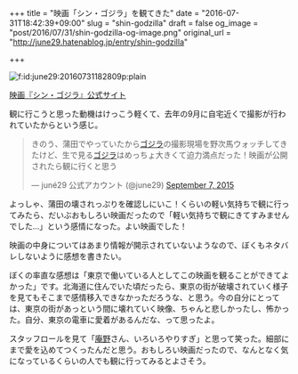+++
title = "映画「シン・ゴジラ」を観てきた"
date = "2016-07-31T18:42:39+09:00"
slug = "shin-godzilla"
draft = false
og_image = "post/2016/07/31/shin-godzilla-og-image.png"
original_url = "http://june29.hatenablog.jp/entry/shin-godzilla"

+++

<p><span itemscope itemtype="http://schema.org/Photograph"><img src="/post/2016/07/31/shin-godzilla-20160731182809.png" alt="f:id:june29:20160731182809p:plain" title="f:id:june29:20160731182809p:plain" class="hatena-fotolife" itemprop="image"></span></p>

<p><a href="http://shin-godzilla.jp/">映画『シン・ゴジラ』公式サイト</a></p>

<p>観に行こうと思った動機はけっこう軽くて、去年の9月に自宅近くで撮影が行われていたからという感じ。</p>

<blockquote class="twitter-tweet" data-lang="en">
<p lang="ja" dir="ltr">きのう、蒲田でやっていたから<a class="keyword" href="http://d.hatena.ne.jp/keyword/%A5%B4%A5%B8%A5%E9">ゴジラ</a>の撮影現場を野次馬ウォッチしてきたけど、生で見る<a class="keyword" href="http://d.hatena.ne.jp/keyword/%A5%B4%A5%B8%A5%E9">ゴジラ</a>はめっちょ大きくて迫力満点だった！映画が公開されたら観に行くと思う</p>— juné29 公式アカウント (@june29) <a href="https://twitter.com/june29/status/640754997563539456">September 7, 2015</a>
</blockquote>


<script async src="//platform.twitter.com/widgets.js" charset="utf-8"></script>


<p>よっしゃ、蒲田の壊されっぷりを確認しにいこ！くらいの軽い気持ちで観に行ってみたら、だいぶおもしろい映画だったので「軽い気持ちで観にきてすみませんでした…」という感情になった。よい映画でした！</p>

<p>映画の中身についてはあまり情報が開示されていないようなので、ぼくもネタバレしないように感想を書きたい。</p>

<p>ぼくの率直な感想は「東京で働いている人としてこの映画を観ることができてよかった」です。北海道に住んでいた頃だったら、東京の街が破壊されていく様子を見てもそこまで感情移入できなかっただろうな、と思う。今の自分にとっては、東京の街があっという間に壊れていく映像、ちゃんと悲しかったし、怖かった。自分、東京の電車に愛着があるんだな、って思ったよ。</p>

<p>スタッフロールを見て「<a class="keyword" href="http://d.hatena.ne.jp/keyword/%B0%C3%CC%EE">庵野</a>さん、いろいろやりすぎ」と思って笑った。細部にまで愛を込めてつくったんだと思う。おもしろい映画だったので、なんとなく気になっているくらいの人でも観に行ってみるとよさそう。</p>